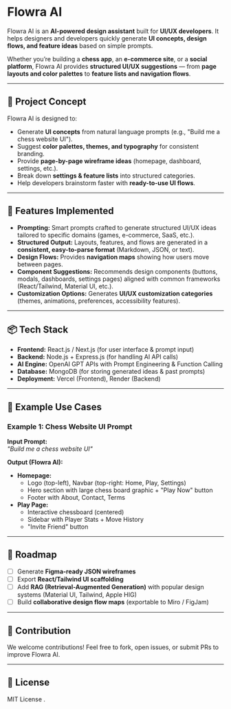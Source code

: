 # Flowra AI  

Flowra AI is an **AI-powered design assistant** built for **UI/UX developers**. It helps designers and developers quickly generate **UI concepts, design flows, and feature ideas** based on simple prompts.  

Whether you’re building a **chess app**, an **e-commerce site**, or a **social platform**, Flowra AI provides **structured UI/UX suggestions** — from **page layouts and color palettes** to **feature lists and navigation flows**.  

---

## 🧠 Project Concept  

Flowra AI is designed to:  
- Generate **UI concepts** from natural language prompts (e.g., "Build me a chess website UI").  
- Suggest **color palettes, themes, and typography** for consistent branding.  
- Provide **page-by-page wireframe ideas** (homepage, dashboard, settings, etc.).  
- Break down **settings & feature lists** into structured categories.  
- Help developers brainstorm faster with **ready-to-use UI flows**.  

---

## 🚀 Features Implemented  

- **Prompting:** Smart prompts crafted to generate structured UI/UX ideas tailored to specific domains (games, e-commerce, SaaS, etc.).  
- **Structured Output:** Layouts, features, and flows are generated in a **consistent, easy-to-parse format** (Markdown, JSON, or text).  
- **Design Flows:** Provides **navigation maps** showing how users move between pages.  
- **Component Suggestions:** Recommends design components (buttons, modals, dashboards, settings pages) aligned with common frameworks (React/Tailwind, Material UI, etc.).  
- **Customization Options:** Generates **UI/UX customization categories** (themes, animations, preferences, accessibility features).  

---

## 📦 Tech Stack  

- **Frontend:** React.js / Next.js (for user interface & prompt input)  
- **Backend:** Node.js + Express.js (for handling AI API calls)  
- **AI Engine:** OpenAI GPT APIs with Prompt Engineering & Function Calling  
- **Database:** MongoDB (for storing generated ideas & past prompts)  
- **Deployment:** Vercel (Frontend), Render (Backend)  

---

## 🎨 Example Use Cases  

### Example 1: Chess Website UI Prompt  
**Input Prompt:**  
*"Build me a chess website UI"*  

**Output (Flowra AI):**  
- **Homepage:**  
  - Logo (top-left), Navbar (top-right: Home, Play, Settings)  
  - Hero section with large chess board graphic + "Play Now" button  
  - Footer with About, Contact, Terms  
- **Play Page:**  
  - Interactive chessboard (centered)  
  - Sidebar with Player Stats + Move History  
  - "Invite Friend" button  

---


## 🚧 Roadmap  

- [ ] Generate **Figma-ready JSON wireframes**  
- [ ] Export **React/Tailwind UI scaffolding**  
- [ ] Add **RAG (Retrieval-Augmented Generation)** with popular design systems (Material UI, Tailwind, Apple HIG)  
- [ ] Build **collaborative design flow maps** (exportable to Miro / FigJam)  

---

## 🤝 Contribution  

We welcome contributions! Feel free to fork, open issues, or submit PRs to improve Flowra AI.  

---

## 📜 License  

MIT License .  
